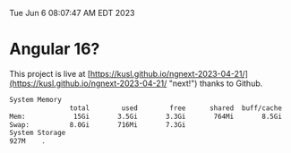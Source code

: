 Tue Jun  6 08:07:47 AM EDT 2023

# Angular 16?


This project is live at [https://kusl.github.io/ngnext-2023-04-21/](https://kusl.github.io/ngnext-2023-04-21/ "next!") thanks to Github.

```bash
System Memory
               total        used        free      shared  buff/cache   available
Mem:            15Gi       3.5Gi       3.3Gi       764Mi       8.5Gi        10Gi
Swap:          8.0Gi       716Mi       7.3Gi
System Storage
927M	.
```
```bash
